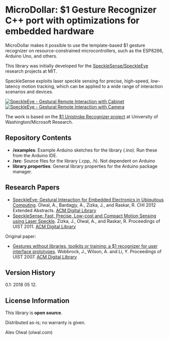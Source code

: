 MicroDollar: $1 Gesture Recognizer C++ port with optimizations for embedded hardware
======================
MicroDollar makes it possible to use the template-based $1 gesture recognizer on
resource-constrained microcontrollers, such as the ESP8266, Arduino Uno, and others.

This library was initially developed for the [SpeckleSense/SpeckleEye](http://olwal.com/#high-speed_embedded_motion_sensing) research projects at MIT. 

SpeckleSense exploits laser speckle sensing for precise, high-speed, low-latency motion tracking, which can be applied to a wide range of interaction scenarios and devices.

[![SpeckleEye - Gestural Remote Interaction with Cabinet](https://i.vimeocdn.com/video/434556108_260x146.jpg)](https://vimeo.com/63967600)
[![SpeckleEye - Gestural Remote Interaction with Camera](https://i.vimeocdn.com/video/434555965_260x146.jpg)](https://vimeo.com/64055145)

The work is based on the [$1 Unistroke Recognizer project](http://depts.washington.edu/madlab/proj/dollar/) at University of Washington/Microsoft Research.

Repository Contents
-------------------
* **/examples**: Example Arduino sketches for the library (.ino). Run these from the Arduino IDE.
* **/src**:  Source files for the library (.cpp, .h). Not dependent on Arduino
* **library.properties**: General library properties for the Arduino package manager.

Research Papers
-------------------
* [SpeckleEye: Gestural Interaction for Embedded Electronics in Ubiquitous Computing](http://olwal.com/projects/research/specklesense/olwal_speckleeye_chi_2012.pdf). Olwal, A., Bardagjy, A., Zizka, J., and Raskar, R. CHI 2012 Extended Abstracts. [ACM Digital Library](https://doi.org/10.1145/2212776.2223782) 
* [SpeckleSense: Fast, Precise, Low-cost and Compact Motion Sensing using Laser Speckle](http://olwal.com/projects/research/specklesense/zizka_specklesense_uist_2011.pdf). Zizka, J., Olwal, A., and Raskar, R. Proceedings of UIST 2011. [ACM Digital Library](https://doi.org/10.1145/2047196.2047261)
        
Original paper:
* [Gestures without libraries, toolkits or training: a $1 recognizer for user interface prototypes](http://faculty.washington.edu/wobbrock/pubs/uist-07.01.pdf). Wobbrock, J., Wilson, A. and Li, Y. Proceedings of UIST 2007. [ACM Digital Library](https://doi.org/10.1145/1294211.1294238)


Version History
---------------
0.1: 2018 05 12.

License Information
-------------------
This library is **open source**.

Distributed as-is; no warranty is given.

Alex Olwal (olwal.com)
